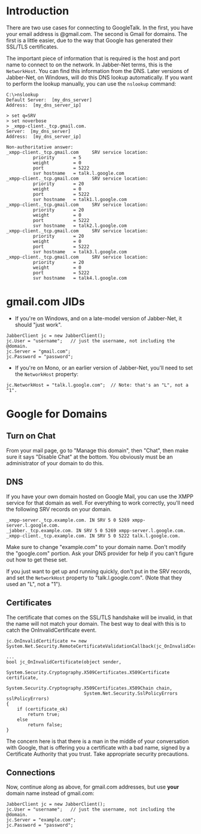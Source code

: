 # Introduction #

There are two use cases for connecting to GoogleTalk.  In the first, you have your email address is @gmail.com.  The second is Gmail for domains.  The first is a little easier, due to the way that Google has generated their SSL/TLS certificates.

The important piece of information that is required is the host and port name to connect to on the network.  In Jabber-Net terms, this is the `NetworkHost`.  You can find this information from the DNS.  Later versions of Jabber-Net, on Windows, will do this DNS lookup automatically.  If you want to perform the lookup manually, you can use the `nslookup` command:

```
C:\>nslookup
Default Server:  [my_dns_server]
Address:  [my_dns_server_ip]

> set q=SRV
> set noverbose
> _xmpp-client._tcp.gmail.com.
Server:  [my_dns_server]
Address:  [my_dns_server_ip]

Non-authoritative answer:
_xmpp-client._tcp.gmail.com     SRV service location:
          priority       = 5
          weight         = 0
          port           = 5222
          svr hostname   = talk.l.google.com
_xmpp-client._tcp.gmail.com     SRV service location:
          priority       = 20
          weight         = 0
          port           = 5222
          svr hostname   = talk1.l.google.com
_xmpp-client._tcp.gmail.com     SRV service location:
          priority       = 20
          weight         = 0
          port           = 5222
          svr hostname   = talk2.l.google.com
_xmpp-client._tcp.gmail.com     SRV service location:
          priority       = 20
          weight         = 0
          port           = 5222
          svr hostname   = talk3.l.google.com
_xmpp-client._tcp.gmail.com     SRV service location:
          priority       = 20
          weight         = 0
          port           = 5222
          svr hostname   = talk4.l.google.com

```

# gmail.com JIDs #

  * If you're on Windows, and on a late-model version of Jabber-Net, it should "just work".
```
JabberClient jc = new JabberClient();
jc.User = "username";   // just the username, not including the @domain.
jc.Server = "gmail.com";
jc.Password = "password";
```

  * If you're on Mono, or an earlier version of Jabber-Net, you'll need to set the `NetworkHost` property:
```
jc.NetworkHost = "talk.l.google.com";  // Note: that's an "L", not a "1".
```

# Google for Domains #

## Turn on Chat ##

From your mail page, go to "Manage this domain", then "Chat", then make sure it says "Disable Chat" at the bottom.  You obviously must be an administrator of your domain to do this.

## DNS ##

If you have your own domain hosted on Google Mail, you can use the XMPP service for that domain as well.  For everything to work correctly, you'll need the following SRV records on your domain.

```
_xmpp-server._tcp.example.com. IN SRV 5 0 5269 xmpp-server.l.google.com.
_jabber._tcp.example.com. IN SRV 5 0 5269 xmpp-server.l.google.com.
_xmpp-client._tcp.example.com. IN SRV 5 0 5222 talk.l.google.com.
```

Make sure to change "example.com" to your domain name.  Don't modify the "google.com" portion.  Ask your DNS provider for help if you can't figure out how to get these set.

If you just want to get up and running quickly, don't put in the SRV records, and set the `NetworkHost` property to "talk.l.google.com". (Note that they used an "L", not a "1").

## Certificates ##

The certificate that comes on the SSL/TLS handshake will be invalid, in that the name will not match your domain.  The best way to deal with this is to catch the OnInvalidCertificate event.

```
jc.OnInvalidCertificate += new System.Net.Security.RemoteCertificateValidationCallback(jc_OnInvalidCertificate);

...
bool jc_OnInvalidCertificate(object sender,
                             System.Security.Cryptography.X509Certificates.X509Certificate certificate,
                             System.Security.Cryptography.X509Certificates.X509Chain chain,
                             System.Net.Security.SslPolicyErrors sslPolicyErrors)
{
    if (certificate_ok)
        return true;
    else
        return false;
}
```

The concern here is that there is a man in the middle of your conversation with Google, that is offering you a certificate with a bad name, signed by a Certificate Authority that you trust.  Take appropriate security precautions.

## Connections ##

Now, continue along as above, for gmail.com addresses, but use **your** domain name instead of gmail.com:

```
JabberClient jc = new JabberClient();
jc.User = "username";   // just the username, not including the @domain.
jc.Server = "example.com";
jc.Password = "password";
```